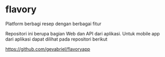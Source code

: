 # flavory
 
Platform berbagi resep dengan berbagai fitur

Repositori ini berupa bagian Web dan API dari aplikasi. Untuk mobile app dari aplikasi dapat dilihat pada repositori berikut

https://github.com/gevabriel/flavoryapp

